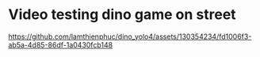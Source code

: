 # Video testing dino game on street

https://github.com/lamthienphuc/dino_yolo4/assets/130354234/fd1006f3-ab5a-4d85-86df-1a0430fcb148

